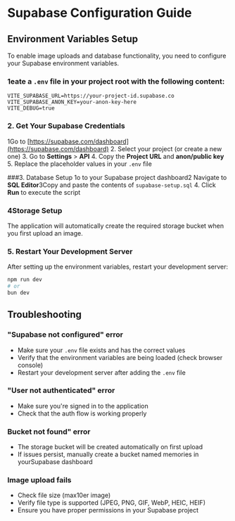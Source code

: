 # Supabase Configuration Guide

## Environment Variables Setup

To enable image uploads and database functionality, you need to configure your Supabase environment variables.

### 1eate a `.env` file in your project root with the following content:

```env
VITE_SUPABASE_URL=https://your-project-id.supabase.co
VITE_SUPABASE_ANON_KEY=your-anon-key-here
VITE_DEBUG=true
```

### 2. Get Your Supabase Credentials

1Go to [https://supabase.com/dashboard](https://supabase.com/dashboard)
2. Select your project (or create a new one)
3. Go to **Settings** > **API**
4. Copy the **Project URL** and **anon/public key**
5. Replace the placeholder values in your `.env` file

###3. Database Setup
1o to your Supabase project dashboard2 Navigate to **SQL Editor**3Copy and paste the contents of `supabase-setup.sql`
4. Click **Run** to execute the script

### 4Storage Setup

The application will automatically create the required storage bucket when you first upload an image.

### 5. Restart Your Development Server

After setting up the environment variables, restart your development server:

```bash
npm run dev
# or
bun dev
```

## Troubleshooting

### "Supabase not configured" error
- Make sure your `.env` file exists and has the correct values
- Verify that the environment variables are being loaded (check browser console)
- Restart your development server after adding the `.env` file

### "User not authenticated" error
- Make sure you're signed in to the application
- Check that the auth flow is working properly

### Bucket not found" error
- The storage bucket will be created automatically on first upload
- If issues persist, manually create a bucket named memories in yourSupabase dashboard

### Image upload fails
- Check file size (max10er image)
- Verify file type is supported (JPEG, PNG, GIF, WebP, HEIC, HEIF)
- Ensure you have proper permissions in your Supabase project 